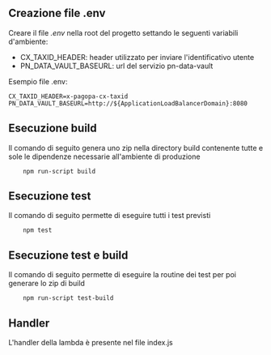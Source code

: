 ## Creazione file .env
Creare il file _.env_ nella root del progetto settando le seguenti variabili d'ambiente:
- CX_TAXID_HEADER: header utilizzato per inviare l'identificativo utente
- PN_DATA_VAULT_BASEURL: url del servizio pn-data-vault

Esempio file .env:
```
CX_TAXID_HEADER=x-pagopa-cx-taxid
PN_DATA_VAULT_BASEURL=http://${ApplicationLoadBalancerDomain}:8080
```

## Esecuzione build

Il comando di seguito genera uno zip nella directory build contenente tutte e sole le dipendenze necessarie all'ambiente di produzione

```
    npm run-script build
```
## Esecuzione test
Il comando di seguito permette di eseguire tutti i test previsti

```
    npm test
```

## Esecuzione test e build
Il comando di seguito permette di eseguire la routine dei test per poi generare lo zip di build

```
    npm run-script test-build
```

## Handler
L'handler della lambda è presente nel file index.js
